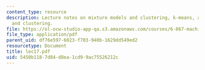 ```yaml
---
content_type: resource
description: Lecture notes on mixture models and clustering, k-means, and distance
  and clustering.
file: https://ol-ocw-studio-app-qa.s3.amazonaws.com/courses/6-867-machine-learning-fall-2006/5450b1187d84d8ea1cd99ac75526212c_lec17.pdf
file_type: application/pdf
parent_uid: df76e597-6023-f703-940b-1629dd549ed2
resourcetype: Document
title: lec17.pdf
uid: 5450b118-7d84-d8ea-1cd9-9ac75526212c
---
```


